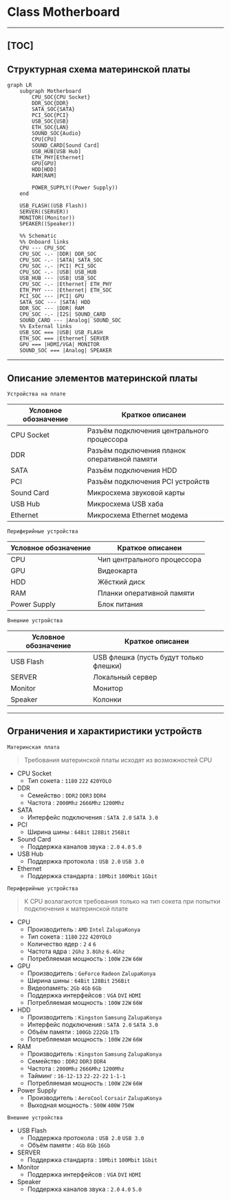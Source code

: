 # Class Motherboard

---
[TOC]
---

## Структурная схема материнской платы

```mermaid
graph LR
    subgraph Motherboard
        CPU_SOC{CPU Socket}
        DDR_SOC{DDR}
        SATA_SOC{SATA}
        PCI_SOC{PCI}
        USB_SOC{USB}
        ETH_SOC{LAN}
        SOUND_SOC{Audio}
        CPU[CPU]
        SOUND_CARD[Sound Card]
        USB_HUB[USB Hub]
        ETH_PHY[Ethernet]
        GPU[GPU]
        HDD[HDD]
        RAM[RAM]

        POWER_SUPPLY((Power Supply))
    end

    USB_FLASH((USB Flash))
    SERVER((SERVER))
    MONITOR((Monitor))
    SPEAKER((Speaker))

    %% Schematic
    %% Onboard links
    CPU --- CPU_SOC
    CPU_SOC -.- |DDR| DDR_SOC
    CPU_SOC -.- |SATA| SATA_SOC
    CPU_SOC -.- |PCI| PCI_SOC
    CPU_SOC -.- |USB| USB_HUB
    USB_HUB --- |USB| USB_SOC
    CPU_SOC -.- |Ethernet| ETH_PHY
    ETH_PHY --- |Ethernet| ETH_SOC
    PCI_SOC --- |PCI| GPU
    SATA_SOC --- |SATA| HDD
    DDR_SOC --- |DDR| RAM
    CPU_SOC -.- |I2S| SOUND_CARD
    SOUND_CARD --- |Analog| SOUND_SOC
    %% External links
    USB_SOC === |USB| USB_FLASH
    ETH_SOC === |Ethernet| SERVER
    GPU === |HDMI/VGA| MONITOR
    SOUND_SOC === |Analog| SPEAKER

```

---

## Описание элементов материнской платы

    Устройства на плате
|Условное обозначение|Краткое описанеи|
|---|---|
CPU Socket|Разъём подключения центрального процессора
DDR|Разъём подключения планок оперативной памяти
SATA|Разъём подключения HDD
PCI|Разъём подключения PCI устройств
Sound Card|Микросхема звуковой карты
USB Hub|Микросхема USB хаба
Ethernet|Микросхема Ethernet модема

    Периферийные устройства
|Условное обозначение|Краткое описанеи|
|---|---|
CPU|Чип центрального процессора
GPU|Видеокарта
HDD|Жёсткий диск
RAM|Планки оперативной памяти
Power Supply|Блок питания

    Внешние устройства
|Условное обозначение|Краткое описанеи|
|---|---|
USB Flash|USB флешка (пусть будут только флешки)
SERVER|Локальный сервер
Monitor|Монитор
Speaker|Колонки

---

## Ограничения и характиристики устройств

>
    Материнская плата
> Требования материнской платы исходят из возможностей CPU

* CPU Socket
    - Тип сокета : `1180` `222` `420YOLO`
* DDR
    - Семейство : `DDR2` `DDR3` `DDR4`
    - Частота : `2000Mhz` `2666Mhz` `1200Mhz`
* SATA
    - Интерфейс подключения : `SATA 2.0` `SATA 3.0`
* PCI
    - Ширина шины : `64Bit` `128Bit` `256Bit`
* Sound Card
    - Поддержка каналов звука : `2.0` `4.0` `5.0`
* USB Hub
    - Поддержка протокола : `USB 2.0` `USB 3.0`
* Ethernet
    - Поддержка стандарта : `10Mbit` `100Mbit` `1Gbit`

>
    Периферийные устройства
> К CPU возлагаются требования только на тип сокета при попытки подключения к материнской плате

* CPU
    - Производитель : `AMD` `Intel` `ZalupaKonya`
    - Тип сокета : `1180` `222` `420YOLO`
    - Количество ядер : `2` `4` `6`
    - Частота ядра : `2Ghz` `3.8Ghz` `6.4Ghz`
    - Потребляемая мощность : `100W` `22W` `66W`
* GPU
    - Производитель : `GeForce` `Radeon` `ZalupaKonya`
    - Ширина шины : `64Bit` `128Bit` `256Bit`
    - Видеопамять: `2Gb` `4Gb` `6Gb`
    - Поддержка интерфейсов : `VGA` `DVI` `HDMI`
    - Потребляемая мощность : `100W` `22W` `66W`
* HDD
    - Производитель : `Kingston` `Samsung` `ZalupaKonya`
    - Интерфейс подключения : `SATA 2.0` `SATA 3.0`
    - Объём памяти : `100Gb` `222Gb` `1Tb`
    - Потребляемая мощность : `100W` `22W` `66W`
* RAM
    - Производитель : `Kingston` `Samsung` `ZalupaKonya`
    - Семейство : `DDR2` `DDR3` `DDR4`
    - Частота : `2000Mhz` `2666Mhz` `1200Mhz`
    - Тайминг : `16-12-13` `22-22-22` `1-1-1`
    - Потребляемая мощность : `100W` `22W` `66W`
* Power Supply
    - Производитель : `AeroCool` `Corsair` `ZalupaKonya`
    - Выходная мощность : `500W` `400W` `750W`

>
    Внешние устройства
>

* USB Flash
    - Поддержка протокола : `USB 2.0` `USB 3.0`
    - Объём памяти : `4Gb` `8Gb` `16Gb`
* SERVER
    - Поддержка стандарта : `10Mbit` `100Mbit` `1Gbit`
* Monitor
    - Поддержка интерфейсов : `VGA` `DVI` `HDMI`
* Speaker
    - Поддержка каналов звука : `2.0` `4.0` `5.0`
